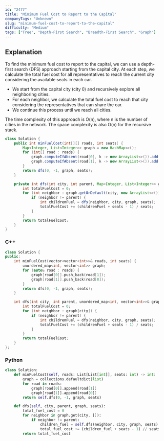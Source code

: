 ```yaml
---
id: "2477"
title: "Minimum Fuel Cost to Report to the Capital"
companyTags: "Unknown"
slug: "minimum-fuel-cost-to-report-to-the-capital"
difficulty: "Medium"
tags: ["Tree", "Depth-First Search", "Breadth-First Search", "Graph"]
---
```


## Explanation

To find the minimum fuel cost to report to the capital, we can use a depth-first search (DFS) approach starting from the capital city. At each step, we calculate the total fuel cost for all representatives to reach the current city considering the available seats in each car.

- We start from the capital city (city 0) and recursively explore all neighboring cities.
- For each neighbor, we calculate the total fuel cost to reach that city considering the representatives that can share the car.
- We continue this process until we reach all cities.

The time complexity of this approach is O(n), where n is the number of cities in the network. The space complexity is also O(n) for the recursive stack.
```java
class Solution {
    public int minFuelCost(int[][] roads, int seats) {
        Map<Integer, List<Integer>> graph = new HashMap<>();
        for (int[] road : roads) {
            graph.computeIfAbsent(road[0], k -> new ArrayList<>()).add(road[1]);
            graph.computeIfAbsent(road[1], k -> new ArrayList<>()).add(road[0]);
        }
        return dfs(0, -1, graph, seats);
    }

    private int dfs(int city, int parent, Map<Integer, List<Integer>> graph, int seats) {
        int totalFuelCost = 0;
        for (int neighbor : graph.getOrDefault(city, new ArrayList<>())) {
            if (neighbor != parent) {
                int childrenFuel = dfs(neighbor, city, graph, seats);
                totalFuelCost += (childrenFuel + seats - 1) / seats;
            }
        }
        return totalFuelCost;
    }
}
```

### C++
```cpp
class Solution {
public:
    int minFuelCost(vector<vector<int>>& roads, int seats) {
        unordered_map<int, vector<int>> graph;
        for (auto& road : roads) {
            graph[road[0]].push_back(road[1]);
            graph[road[1]].push_back(road[0]);
        }
        return dfs(0, -1, graph, seats);
    }

    int dfs(int city, int parent, unordered_map<int, vector<int>>& graph, int seats) {
        int totalFuelCost = 0;
        for (int neighbor : graph[city]) {
            if (neighbor != parent) {
                int childrenFuel = dfs(neighbor, city, graph, seats);
                totalFuelCost += (childrenFuel + seats - 1) / seats;
            }
        }
        return totalFuelCost;
    }
};
```

### Python
```python
class Solution:
    def minFuelCost(self, roads: List[List[int]], seats: int) -> int:
        graph = collections.defaultdict(list)
        for road in roads:
            graph[road[0]].append(road[1])
            graph[road[1]].append(road[0])
        return self.dfs(0, -1, graph, seats)

    def dfs(self, city, parent, graph, seats):
        total_fuel_cost = 0
        for neighbor in graph.get(city, []):
            if neighbor != parent:
                children_fuel = self.dfs(neighbor, city, graph, seats)
                total_fuel_cost += (children_fuel + seats - 1) // seats
        return total_fuel_cost
```